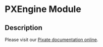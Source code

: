 # PXEngine Module

## Description

Please visit our [Pixate documentation online](http://www.pixate.com/documentation.html).



